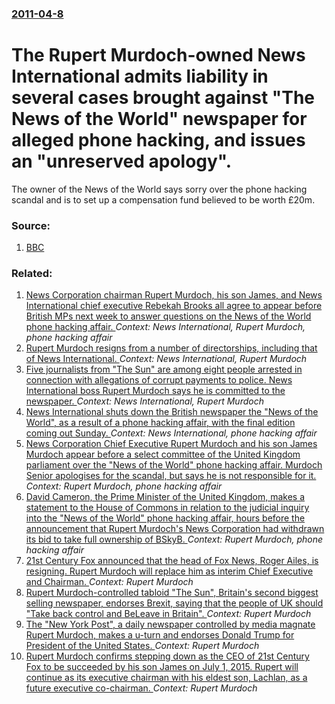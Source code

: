 ### [2011-04-8](/news/2011/04/8/index.md)

# The Rupert Murdoch-owned News International admits liability in several cases brought against "The News of the World" newspaper for alleged phone hacking, and issues an "unreserved apology". 

The owner of the News of the World says sorry over the phone hacking scandal and is to set up a compensation fund believed to be worth £20m.


### Source:

1. [BBC](http://www.bbc.co.uk/news/uk-13014161)

### Related:

1. [News Corporation chairman Rupert Murdoch, his son James, and News International chief executive Rebekah Brooks all agree to appear before British MPs next week to answer questions on the News of the World phone hacking affair. ](/news/2011/07/14/news-corporation-chairman-rupert-murdoch-his-son-james-and-news-international-chief-executive-rebekah-brooks-all-agree-to-appear-before-br.md) _Context: News International, Rupert Murdoch, phone hacking affair_
2. [Rupert Murdoch resigns from a number of directorships, including that of News International. ](/news/2012/07/21/rupert-murdoch-resigns-from-a-number-of-directorships-including-that-of-news-international.md) _Context: News International, Rupert Murdoch_
3. [Five journalists from "The Sun" are among eight people arrested in connection with allegations of corrupt payments to police. News International boss Rupert Murdoch says he is committed to the newspaper. ](/news/2012/02/11/five-journalists-from-the-sun-are-among-eight-people-arrested-in-connection-with-allegations-of-corrupt-payments-to-police-news-internati.md) _Context: News International, Rupert Murdoch_
4. [News International shuts down the British newspaper the "News of the World", as a result of a phone hacking affair, with the final edition coming out Sunday. ](/news/2011/07/7/news-international-shuts-down-the-british-newspaper-the-news-of-the-world-as-a-result-of-a-phone-hacking-affair-with-the-final-edition-c.md) _Context: News International, phone hacking affair_
5. [News Corporation Chief Executive Rupert Murdoch and his son James Murdoch appear before a select committee of the United Kingdom parliament over the "News of the World" phone hacking affair. Murdoch Senior apologises for the scandal, but says he is not responsible for it. ](/news/2011/07/19/news-corporation-chief-executive-rupert-murdoch-and-his-son-james-murdoch-appear-before-a-select-committee-of-the-united-kingdom-parliament.md) _Context: Rupert Murdoch, phone hacking affair_
6. [David Cameron, the Prime Minister of the United Kingdom, makes a statement to the House of Commons in relation to the judicial inquiry into the "News of the World" phone hacking affair, hours before the announcement that Rupert Murdoch's News Corporation had withdrawn its bid to take full ownership of BSkyB. ](/news/2011/07/13/david-cameron-the-prime-minister-of-the-united-kingdom-makes-a-statement-to-the-house-of-commons-in-relation-to-the-judicial-inquiry-into.md) _Context: Rupert Murdoch, phone hacking affair_
7. [21st Century Fox announced that the head of Fox News, Roger Ailes, is resigning. Rupert Murdoch will replace him as interim Chief Executive and Chairman. ](/news/2016/07/21/21st-century-fox-announced-that-the-head-of-fox-news-roger-ailes-is-resigning-rupert-murdoch-will-replace-him-as-interim-chief-executive.md) _Context: Rupert Murdoch_
8. [Rupert Murdoch-controlled tabloid "The Sun", Britain's second biggest selling newspaper, endorses Brexit, saying that the people of UK should "Take back control and BeLeave in Britain". ](/news/2016/06/14/rupert-murdoch-controlled-tabloid-the-sun-britain-s-second-biggest-selling-newspaper-endorses-brexit-saying-that-the-people-of-uk-shoul.md) _Context: Rupert Murdoch_
9. [The "New York Post", a daily newspaper controlled by media magnate Rupert Murdoch, makes a u-turn and endorses Donald Trump for President of the United States. ](/news/2016/04/15/the-new-york-post-a-daily-newspaper-controlled-by-media-magnate-rupert-murdoch-makes-a-u-turn-and-endorses-donald-trump-for-president-of.md) _Context: Rupert Murdoch_
10. [Rupert Murdoch confirms stepping down as the CEO of 21st Century Fox to be succeeded by his son James on July 1, 2015. Rupert will continue as its executive chairman with his eldest son, Lachlan, as a future executive co-chairman. ](/news/2015/06/16/rupert-murdoch-confirms-stepping-down-as-the-ceo-of-21st-century-fox-to-be-succeeded-by-his-son-james-on-july-1-2015-rupert-will-continue.md) _Context: Rupert Murdoch_
